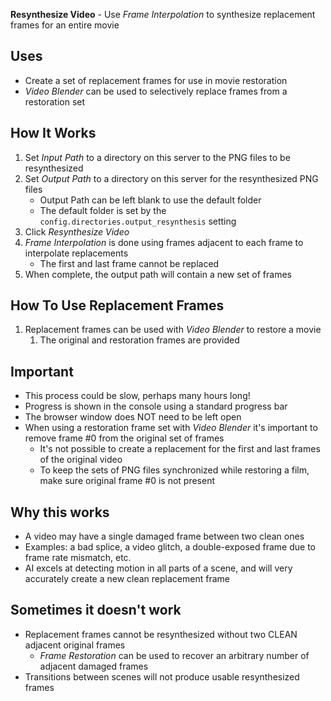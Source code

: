 **Resynthesize Video** - Use _Frame Interpolation_ to synthesize replacement frames for an entire movie

## Uses

- Create a set of replacement frames for use in movie restoration
- _Video Blender_ can be used to selectively replace frames from a restoration set

## How It Works
1. Set _Input Path_ to a directory on this server to the PNG files to be resynthesized
1. Set _Output Path_ to a directory on this server for the resynthesized PNG files
    - Output Path can be left blank to use the default folder
    - The default folder is set by the `config.directories.output_resynthesis` setting
1. Click _Resynthesize Video_
1. _Frame Interpolation_ is done using frames adjacent to each frame to interpolate replacements
    - The first and last frame cannot be replaced
1. When complete, the output path will contain a new set of frames

## How To Use Replacement Frames
1. Replacement frames can be used with _Video Blender_ to restore a movie
    1. The original and restoration frames are provided

## Important
- This process could be slow, perhaps many hours long!
- Progress is shown in the console using a standard progress bar
- The browser window does NOT need to be left open
- When using a restoration frame set with _Video Blender_ it's important to remove frame #0 from the original set of frames
    - It's not possible to create a replacement for the first and last frames of the original video
    - To keep the sets of PNG files synchronized while restoring a film, make sure original frame #0 is not present

## Why this works
- A video may have a single damaged frame between two clean ones
- Examples: a bad splice, a video glitch, a double-exposed frame due to frame rate mismatch, etc.
- AI excels at detecting motion in all parts of a scene, and will very accurately create a new clean replacement frame

## Sometimes it doesn't work
- Replacement frames cannot be resynthesized without two CLEAN adjacent original frames
    - _Frame Restoration_ can be used to recover an arbitrary number of adjacent damaged frames
- Transitions between scenes will not produce usable resynthesized frames
